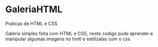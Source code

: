 # GaleriaHTML
Praticas de HTML e CSS

Galeria simples feita com HTML e CSS, neste codigo pude aprender e manipular algumas imagens no hmtl e estilizalas com o css.